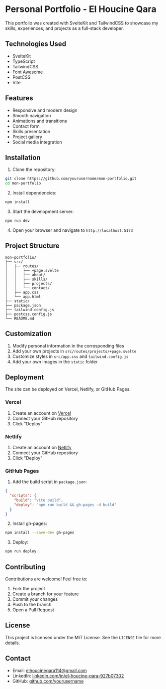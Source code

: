 # Personal Portfolio - El Houcine Qara

This portfolio was created with SvelteKit and TailwindCSS to showcase my skills, experiences, and projects as a full-stack developer.

## Technologies Used

- SvelteKit
- TypeScript
- TailwindCSS
- Font Awesome
- PostCSS
- Vite

## Features

- Responsive and modern design
- Smooth navigation
- Animations and transitions
- Contact form
- Skills presentation
- Project gallery
- Social media integration

## Installation

1. Clone the repository:
```bash
git clone https://github.com/yourusername/mon-portfolio.git
cd mon-portfolio
```

2. Install dependencies:
```bash
npm install
```

3. Start the development server:
```bash
npm run dev
```

4. Open your browser and navigate to `http://localhost:5173`

## Project Structure

```
mon-portfolio/
├── src/
│   ├── routes/
│   │   ├── +page.svelte
│   │   ├── about/
│   │   ├── skills/
│   │   ├── projects/
│   │   └── contact/
│   ├── app.css
│   └── app.html
├── static/
├── package.json
├── tailwind.config.js
├── postcss.config.js
└── README.md
```

## Customization

1. Modify personal information in the corresponding files
2. Add your own projects in `src/routes/projects/+page.svelte`
3. Customize styles in `src/app.css` and `tailwind.config.js`
4. Add your own images in the `static` folder

## Deployment

The site can be deployed on Vercel, Netlify, or GitHub Pages.

### Vercel

1. Create an account on [Vercel](https://vercel.com)
2. Connect your GitHub repository
3. Click "Deploy"

### Netlify

1. Create an account on [Netlify](https://netlify.com)
2. Connect your GitHub repository
3. Click "Deploy"

### GitHub Pages

1. Add the build script in `package.json`:
```json
{
  "scripts": {
    "build": "vite build",
    "deploy": "npm run build && gh-pages -d build"
  }
}
```

2. Install gh-pages:
```bash
npm install --save-dev gh-pages
```

3. Deploy:
```bash
npm run deploy
```

## Contributing

Contributions are welcome! Feel free to:

1. Fork the project
2. Create a branch for your feature
3. Commit your changes
4. Push to the branch
5. Open a Pull Request

## License

This project is licensed under the MIT License. See the `LICENSE` file for more details.

## Contact

- Email: elhoucineqara114@gmail.com
- LinkedIn: [linkedin.com/in/el-houcine-qara-927b07302](https://www.linkedin.com/in/el-houcine-qara-927b07302/)
- GitHub: [github.com/yourusername](https://github.com/yourusername)
